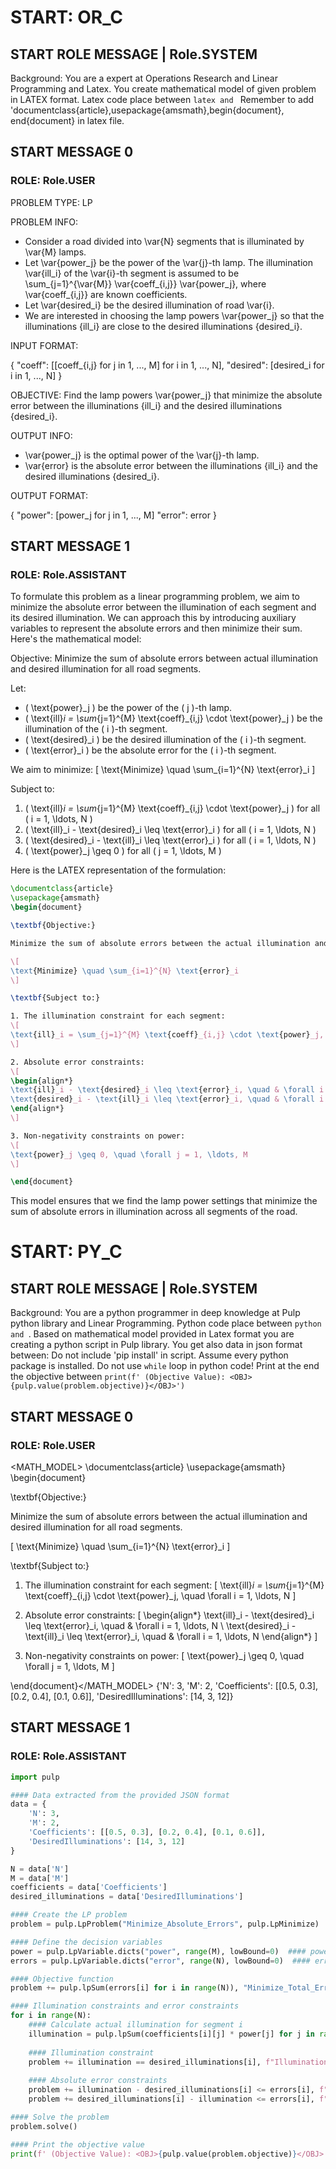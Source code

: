 # START: OR_C 
## START ROLE MESSAGE | Role.SYSTEM 
Background: You are a expert at Operations Research and Linear Programming and Latex. You create mathematical model of given problem in LATEX format. Latex code place between ```latex and ``` Remember to add 'documentclass{article},usepackage{amsmath},begin{document}, end{document} in latex file. 
## START MESSAGE 0 
### ROLE: Role.USER
<DESCRIPTION>
PROBLEM TYPE: LP

PROBLEM INFO: 

- Consider a road divided into \var{N} segments that is illuminated by \var{M} lamps.
- Let \var{power_j} be the power of the \var{j}-th lamp. The illumination \var{ill_i} of the \var{i}-th segment is assumed to be \sum_{j=1}^{\var{M}} \var{coeff_{i,j}} \var{power_j}, where \var{coeff_{i,j}} are known coefficients.
- Let \var{desired_i} be the desired illumination of road \var{i}. 
- We are interested in choosing the lamp powers \var{power_j} so that the illuminations {ill_i} are close to the desired illuminations {desired_i}. 

INPUT FORMAT: 

{
    "coeff": [[coeff_{i,j} for j in 1, ..., M] for i in 1, ..., N],
    "desired": [desired_i for i in 1, ..., N]
}

OBJECTIVE: Find the lamp powers \var{power_j} that minimize the absolute error between the illuminations {ill_i} and the desired illuminations {desired_i}.

OUTPUT INFO:

- \var{power_j} is the optimal power of the \var{j}-th lamp.
- \var{error} is the absolute error between the illuminations {ill_i} and the desired illuminations {desired_i}.

OUTPUT FORMAT:

{
    "power": [power_j for j in 1, ..., M]
    "error": error
}
</DESCRIPTION>


## START MESSAGE 1 
### ROLE: Role.ASSISTANT
To formulate this problem as a linear programming problem, we aim to minimize the absolute error between the illumination of each segment and its desired illumination. We can approach this by introducing auxiliary variables to represent the absolute errors and then minimize their sum. Here's the mathematical model:

Objective:
Minimize the sum of absolute errors between actual illumination and desired illumination for all road segments.

Let:
- \( \text{power}_j \) be the power of the \( j \)-th lamp.
- \( \text{ill}_i = \sum_{j=1}^{M} \text{coeff}_{i,j} \cdot \text{power}_j \) be the illumination of the \( i \)-th segment.
- \( \text{desired}_i \) be the desired illumination of the \( i \)-th segment.
- \( \text{error}_i \) be the absolute error for the \( i \)-th segment.

We aim to minimize:
\[ \text{Minimize} \quad \sum_{i=1}^{N} \text{error}_i \]

Subject to:
1. \( \text{ill}_i = \sum_{j=1}^{M} \text{coeff}_{i,j} \cdot \text{power}_j \) for all \( i = 1, \ldots, N \)
2. \( \text{ill}_i - \text{desired}_i \leq \text{error}_i \) for all \( i = 1, \ldots, N \)
3. \( \text{desired}_i - \text{ill}_i \leq \text{error}_i \) for all \( i = 1, \ldots, N \)
4. \( \text{power}_j \geq 0 \) for all \( j = 1, \ldots, M \)

Here is the LATEX representation of the formulation:

```latex
\documentclass{article}
\usepackage{amsmath}
\begin{document}

\textbf{Objective:}

Minimize the sum of absolute errors between the actual illumination and desired illumination for all road segments.

\[
\text{Minimize} \quad \sum_{i=1}^{N} \text{error}_i 
\]

\textbf{Subject to:}

1. The illumination constraint for each segment:
\[
\text{ill}_i = \sum_{j=1}^{M} \text{coeff}_{i,j} \cdot \text{power}_j, \quad \forall i = 1, \ldots, N
\]

2. Absolute error constraints:
\[
\begin{align*}
\text{ill}_i - \text{desired}_i \leq \text{error}_i, \quad & \forall i = 1, \ldots, N \\
\text{desired}_i - \text{ill}_i \leq \text{error}_i, \quad & \forall i = 1, \ldots, N 
\end{align*}
\]

3. Non-negativity constraints on power:
\[
\text{power}_j \geq 0, \quad \forall j = 1, \ldots, M
\]

\end{document}
```

This model ensures that we find the lamp power settings that minimize the sum of absolute errors in illumination across all segments of the road.

# START: PY_C 
## START ROLE MESSAGE | Role.SYSTEM 
Background: You are a python programmer in deep knowledge at Pulp python library and Linear Programming. Python code place between ```python and ```. Based on mathematical model provided in Latex format you are creating a python script in Pulp library. You get also data in json format between: <DATA></DATA> Do not include 'pip install' in script. Assume every python package is installed. Do not use `while` loop in python code! Print at the end the objective between <OBJ></OBJ> `print(f' (Objective Value): <OBJ>{pulp.value(problem.objective)}</OBJ>')` 
## START MESSAGE 0 
### ROLE: Role.USER
<MATH_MODEL>
\documentclass{article}
\usepackage{amsmath}
\begin{document}

\textbf{Objective:}

Minimize the sum of absolute errors between the actual illumination and desired illumination for all road segments.

\[
\text{Minimize} \quad \sum_{i=1}^{N} \text{error}_i 
\]

\textbf{Subject to:}

1. The illumination constraint for each segment:
\[
\text{ill}_i = \sum_{j=1}^{M} \text{coeff}_{i,j} \cdot \text{power}_j, \quad \forall i = 1, \ldots, N
\]

2. Absolute error constraints:
\[
\begin{align*}
\text{ill}_i - \text{desired}_i \leq \text{error}_i, \quad & \forall i = 1, \ldots, N \\
\text{desired}_i - \text{ill}_i \leq \text{error}_i, \quad & \forall i = 1, \ldots, N 
\end{align*}
\]

3. Non-negativity constraints on power:
\[
\text{power}_j \geq 0, \quad \forall j = 1, \ldots, M
\]

\end{document}</MATH_MODEL>
<DATA>
{'N': 3, 'M': 2, 'Coefficients': [[0.5, 0.3], [0.2, 0.4], [0.1, 0.6]], 'DesiredIlluminations': [14, 3, 12]}</DATA>


## START MESSAGE 1 
### ROLE: Role.ASSISTANT
```python
import pulp

#### Data extracted from the provided JSON format
data = {
    'N': 3,
    'M': 2,
    'Coefficients': [[0.5, 0.3], [0.2, 0.4], [0.1, 0.6]],
    'DesiredIlluminations': [14, 3, 12]
}

N = data['N']
M = data['M']
coefficients = data['Coefficients']
desired_illuminations = data['DesiredIlluminations']

#### Create the LP problem
problem = pulp.LpProblem("Minimize_Absolute_Errors", pulp.LpMinimize)

#### Define the decision variables
power = pulp.LpVariable.dicts("power", range(M), lowBound=0)  #### power variables (non-negative)
errors = pulp.LpVariable.dicts("error", range(N), lowBound=0)  #### error variables (non-negative)

#### Objective function
problem += pulp.lpSum(errors[i] for i in range(N)), "Minimize_Total_Error"

#### Illumination constraints and error constraints
for i in range(N):
    #### Calculate actual illumination for segment i
    illumination = pulp.lpSum(coefficients[i][j] * power[j] for j in range(M))
    
    #### Illumination constraint
    problem += illumination == desired_illuminations[i], f"Illumination_Constraint_{i}"
    
    #### Absolute error constraints
    problem += illumination - desired_illuminations[i] <= errors[i], f"Error_Upper_{i}"
    problem += desired_illuminations[i] - illumination <= errors[i], f"Error_Lower_{i}"

#### Solve the problem
problem.solve()

#### Print the objective value
print(f' (Objective Value): <OBJ>{pulp.value(problem.objective)}</OBJ>')
```


